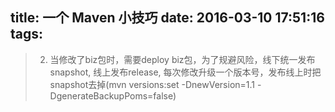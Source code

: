 title: 一个 Maven 小技巧
date: 2016-03-10 17:51:16
tags:
---

> 2. 当修改了biz包时，需要deploy biz包，为了规避风险，线下统一发布snapshot, 线上发布release, 每次修改升级一个版本号，发布线上时把snapshot去掉(mvn versions:set -DnewVersion=1.1 -DgenerateBackupPoms=false)
